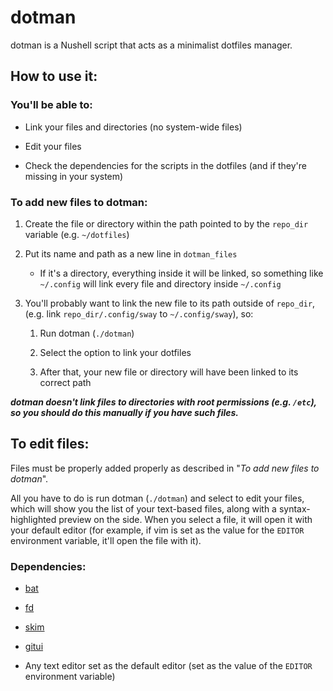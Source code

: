 # dotman

dotman is a Nushell script that acts as a minimalist dotfiles manager.

## How to use it:

### You'll be able to:

- Link your files and directories (no system-wide files)

- Edit your files

- Check the dependencies for the scripts in the dotfiles (and if they're missing in your system)

### To add new files to dotman:

1. Create the file or directory within the path pointed to by the `repo_dir` variable (e.g. `~/dotfiles`)

2. Put its name and path as a new line in `dotman_files`

   - If it's a directory, everything inside it will be linked, so something like `~/.config` will link every file and directory inside `~/.config`

3. You'll probably want to link the new file to its path outside of `repo_dir`, (e.g. link `repo_dir/.config/sway` to `~/.config/sway`), so:
   
   1. Run dotman (`./dotman`)
   
   2. Select the option to link your dotfiles
   
   3. After that, your new file or directory will have been linked to its correct path

***dotman doesn't link files to directories with root permissions (e.g. `/etc`), so you should do this manually if you have such files.***

## To edit files:

Files must be properly added properly as described in "*To add new files to dotman*".

All you have to do is run dotman (`./dotman`) and select to edit your files, which will show you the list of your text-based files, along with a syntax-highlighted preview on the side. When you select a file, it will open it with your default editor (for example, if vim is set as the value for the `EDITOR` environment variable, it'll open the file with it).

### Dependencies:

- [bat](https://github.com/sharkdp/bat)

- [fd](https://github.com/sharkdp/fd)

- [skim](https://github.com/lotabout/skim)

- [gitui](https://github.com/extrawurst/gitui)

- Any text editor set as the default editor (set as the value of the `EDITOR` environment variable)
